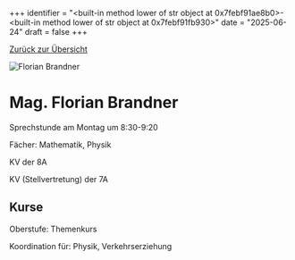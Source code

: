
+++
identifier = "<built-in method lower of str object at 0x7febf91ae8b0>-<built-in method lower of str object at 0x7febf91fb930>"
date = "2025-06-24"
draft = false
+++

 [Zurück zur Übersicht](/schule/lehrpersonal/)

<div class="row">
<div class="column">
<img src="/images/personal/Brandner.jpg" alt="Florian Brandner"> 
</div>
<div class="column">

# Mag. Florian Brandner 

Sprechstunde am Montag um 8:30-9:20

Fächer: Mathematik,  Physik

KV der 8A

KV (Stellvertretung) der 7A

## Kurse



Oberstufe: Themenkurs

Koordination für: Physik, Verkehrserziehung

</div>
</div> 

